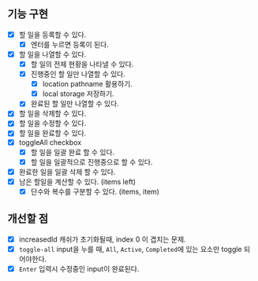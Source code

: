 ## 기능 구현

- [x] 할 일을 등록할 수 있다.
  - [x] 엔터를 누르면 등록이 된다.
- [x] 할 일을 나열할 수 있다.
  - [x] 할 일의 전체 현황을 나타낼 수 있다.
  - [x] 진행중인 할 일만 나열할 수 있다.
    - [x] location pathname 활용하기.
    - [x] local storage 저장하기.
  - [x] 완료된 할 일만 나열할 수 있다.
- [x] 할 일을 삭제할 수 있다.
- [x] 할 일을 수정할 수 있다.
- [x] 할 일을 완료할 수 있다.
- [x] toggleAll checkbox
  - [x] 할 일을 일괄 완료 할 수 있다.
  - [x] 할 일을 일괄적으로 진행중으로 할 수 있다.
- [x] 완료한 일을 일괄 삭제 할 수 있다.
- [x] 남은 할일을 계산할 수 있다. (items left)
  - [x] 단수와 복수를 구분할 수 있다. (items, item)

## 개선할 점

- [x] increasedId 캐쉬가 초기화될때, index 0 이 겹치는 문제.
- [x] `toggle-all` input을 누를 때, `All`, `Active`, `Completed`에 있는 요소만 toggle 되어야한다.
- [x] `Enter` 입력시 수정중인 input이 완료된다.

